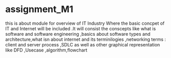 # assignment_M1
this is about module for overview of IT Industry Where the basic concpet of IT and Internet will be included .It will consist the conscepts like what is software and software engineering ,basics about software types and architecture,what isn about internet and its terminilogies ,networking terms : client and server process ,SDLC as well as other graphical representation like DFD ,Usecase ,algorithm,flowchart

